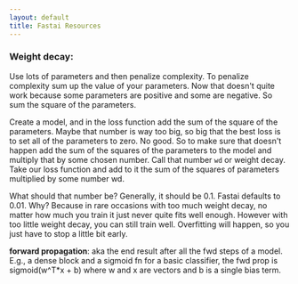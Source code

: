 ```yaml
---
layout: default
title: Fastai Resources
---
```



### __Weight decay__:
Use lots of parameters and then penalize complexity. To penalize complexity sum up the value of your parameters. Now that doesn't quite work because some parameters are positive and some are negative. So sum the square of the parameters.

Create a model, and in the loss function add the sum of the square of the parameters. Maybe that number is way too big, so big that the best loss is to set all of the parameters to zero. No good. So to make sure that doesn't happen add the sum of the squares of the parameters to the model and multiply that by some chosen number. Call that number `wd` or weight decay. Take our loss function and add to it the sum of the squares of parameters multiplied by some number wd.

What should that number be? Generally, it should be 0.1. Fastai defaults to 0.01. Why? Because in rare occasions with too much weight decay, no matter how much you train it just never quite fits well enough. However with too little weight decay, you can still train well. Overfitting will happen, so you just have to stop a little bit early.

__forward propagation__: aka the end result after all the fwd steps of a model. E.g., a dense block and a sigmoid fn for a basic classifier, the fwd prop is sigmoid(w^T\*x + b) where w and x are vectors and b is a single bias term.


